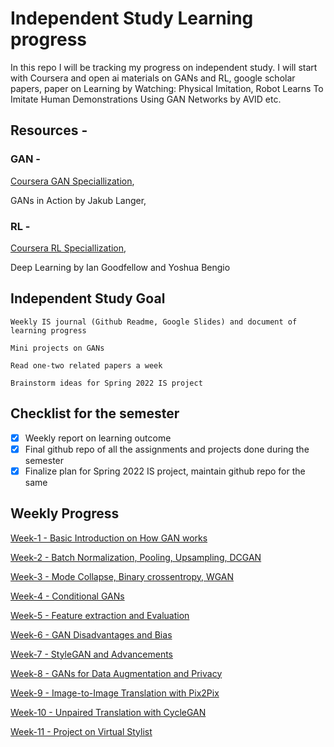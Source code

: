 
# Independent Study Learning progress

In this repo I will be tracking my progress on independent study. I will start with Coursera and open ai materials on GANs and RL, google scholar papers, paper on Learning by Watching: Physical Imitation, Robot Learns To Imitate Human Demonstrations Using GAN Networks by AVID etc.

## Resources -

### GAN -

[Coursera GAN Speciallization](https://www.coursera.org/specializations/generative-adversarial-networks-gans,GANs),

GANs in Action by Jakub Langer,

### RL -

[Coursera RL Speciallization](https://www.coursera.org/specializations/reinforcement-learning),

Deep Learning by Ian Goodfellow and Yoshua Bengio

## Independent Study Goal

    Weekly IS journal (Github Readme, Google Slides) and document of learning progress

    Mini projects on GANs

    Read one-two related papers a week
    
    Brainstorm ideas for Spring 2022 IS project

## Checklist for the semester

- [x] Weekly report on learning outcome
- [x] Final github repo of all the assignments and projects done during the semester
- [x] Finalize plan for Spring 2022 IS project, maintain github repo for the same

## Weekly Progress

[Week-1 - Basic Introduction on How GAN works](week1.md)

[Week-2 - Batch Normalization, Pooling, Upsampling, DCGAN](week2.md)

[Week-3 - Mode Collapse, Binary crossentropy, WGAN](week3.md)

[Week-4 - Conditional GANs](week4.md)

[Week-5 - Feature extraction and Evaluation](week5.md)

[Week-6 - GAN Disadvantages and Bias](week6.md)

[Week-7 - StyleGAN and Advancements](week7.md)

[Week-8 - GANs for Data Augmentation and Privacy](week8.md)

[Week-9 - Image-to-Image Translation with Pix2Pix](week9.md)

[Week-10 - Unpaired Translation with CycleGAN](week10.md)

[Week-11 - Project on Virtual Stylist](week11-14.md)
